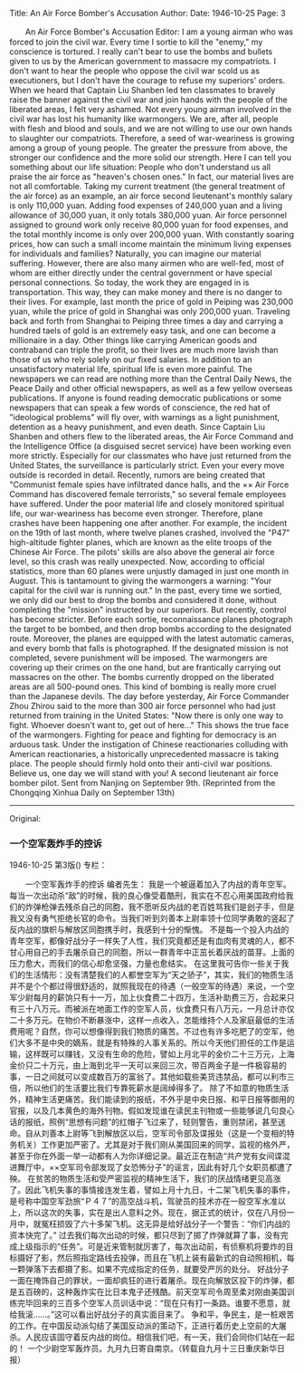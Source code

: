 Title: An Air Force Bomber's Accusation
Author:
Date: 1946-10-25
Page: 3

　　An Air Force Bomber's Accusation
    Editor:
    I am a young airman who was forced to join the civil war. Every time I sortie to kill the "enemy," my conscience is tortured. I really can't bear to use the bombs and bullets given to us by the American government to massacre my compatriots. I don't want to hear the people who oppose the civil war scold us as executioners, but I don't have the courage to refuse my superiors' orders. When we heard that Captain Liu Shanben led ten classmates to bravely raise the banner against the civil war and join hands with the people of the liberated areas, I felt very ashamed.
    Not every young airman involved in the civil war has lost his humanity like warmongers. We are, after all, people with flesh and blood and souls, and we are not willing to use our own hands to slaughter our compatriots. Therefore, a seed of war-weariness is growing among a group of young people. The greater the pressure from above, the stronger our confidence and the more solid our strength.
    Here I can tell you something about our life situation: People who don't understand us all praise the air force as "heaven's chosen ones." In fact, our material lives are not all comfortable. Taking my current treatment (the general treatment of the air force) as an example, an air force second lieutenant's monthly salary is only 110,000 yuan. Adding food expenses of 240,000 yuan and a living allowance of 30,000 yuan, it only totals 380,000 yuan. Air force personnel assigned to ground work only receive 80,000 yuan for food expenses, and the total monthly income is only over 200,000 yuan. With constantly soaring prices, how can such a small income maintain the minimum living expenses for individuals and families? Naturally, you can imagine our material suffering. However, there are also many airmen who are well-fed, most of whom are either directly under the central government or have special personal connections. So today, the work they are engaged in is transportation. This way, they can make money and there is no danger to their lives. For example, last month the price of gold in Peiping was 230,000 yuan, while the price of gold in Shanghai was only 200,000 yuan. Traveling back and forth from Shanghai to Peiping three times a day and carrying a hundred taels of gold is an extremely easy task, and one can become a millionaire in a day. Other things like carrying American goods and contraband can triple the profit, so their lives are much more lavish than those of us who rely solely on our fixed salaries.
    In addition to an unsatisfactory material life, spiritual life is even more painful. The newspapers we can read are nothing more than the Central Daily News, the Peace Daily and other official newspapers, as well as a few yellow overseas publications. If anyone is found reading democratic publications or some newspapers that can speak a few words of conscience, the red hat of "ideological problems" will fly over, with warnings as a light punishment, detention as a heavy punishment, and even death. Since Captain Liu Shanben and others flew to the liberated areas, the Air Force Command and the Intelligence Office (a disguised secret service) have been working even more strictly. Especially for our classmates who have just returned from the United States, the surveillance is particularly strict. Even your every move outside is recorded in detail. Recently, rumors are being created that "Communist female spies have infiltrated dance halls, and the ×× Air Force Command has discovered female terrorists," so several female employees have suffered.
    Under the poor material life and closely monitored spiritual life, our war-weariness has become even stronger. Therefore, plane crashes have been happening one after another. For example, the incident on the 19th of last month, where twelve planes crashed, involved the "P47" high-altitude fighter planes, which are known as the elite troops of the Chinese Air Force. The pilots' skills are also above the general air force level, so this crash was really unexpected. Now, according to official statistics, more than 60 planes were unjustly damaged in just one month in August. This is tantamount to giving the warmongers a warning: "Your capital for the civil war is running out."
    In the past, every time we sortied, we only did our best to drop the bombs and considered it done, without completing the "mission" instructed by our superiors. But recently, control has become stricter. Before each sortie, reconnaissance planes photograph the target to be bombed, and then drop bombs according to the designated route. Moreover, the planes are equipped with the latest automatic cameras, and every bomb that falls is photographed. If the designated mission is not completed, severe punishment will be imposed.
    The warmongers are covering up their crimes on the one hand, but are frantically carrying out massacres on the other. The bombs currently dropped on the liberated areas are all 500-pound ones. This kind of bombing is really more cruel than the Japanese devils. The day before yesterday, Air Force Commander Zhou Zhirou said to the more than 300 air force personnel who had just returned from training in the United States: "Now there is only one way to fight. Whoever doesn't want to, get out of here..." This shows the true face of the warmongers.
    Fighting for peace and fighting for democracy is an arduous task. Under the instigation of Chinese reactionaries colluding with American reactionaries, a historically unprecedented massacre is taking place. The people should firmly hold onto their anti-civil war positions. Believe us, one day we will stand with you!
    A second lieutenant air force bomber pilot. Sent from Nanjing on September 9th. (Reprinted from the Chongqing Xinhua Daily on September 13th)



<hr /> 

Original: 


### 一个空军轰炸手的控诉

1946-10-25
第3版()
专栏：

　　一个空军轰炸手的控诉
    编者先生：
    我是一个被逼着加入了内战的青年空军。每当一次出动杀“敌”的时候，我的良心像受着酷刑，我实在不忍心用美国政府给我们的炸弹枪弹去残杀自己的同胞，我不愿听反内战的老百姓骂我们是刽子手，但是我又没有勇气拒绝长官的命令。当我们听到刘善本上尉率领十位同学勇敢的竖起了反内战的旗帜与解放区同胞携手时，我感到十分的惭愧。
    不是每一个投入内战的青年空军，都像好战分子一样失了人性，我们究竟都还是有血肉有灵魂的人，都不甘心用自己的手去屠杀自己的同胞，所以一群青年中正茁长着厌战的苗芽。上面的压力愈大，而我们的信心却愈坚强，力量也愈结实。
    在这里我可告你一些关于我们的生活情形：没有清楚我们的人都誉空军为“天之骄子”，其实，我们的物质生活并不是个个都过得很舒适的，就照我现在的待遇（一般空军的待遇）来说，一个空军少尉每月的薪饷只有十一万，加上伙食费二十四万，生活补助费三万，合起来只有三十八万元。而被派在地面工作的空军人员，伙食费只有八万元，一月总计亦仅二十多万元。在物价不断暴涨中，这样一点收入，怎能维持个人及家庭最低的生活费用呢？自然，你可以想像得到我们物质的痛苦。不过也有许多吃肥了的空军，他们大多不是中央的嫡系，就是有特殊的人事关系的。所以今天他们担任的工作是运输，这样既可以赚钱，又没有生命的危险，譬如上月北平的金价二十三万元，上海金价只二十万元，由上海到北平一天可以来回三次，带百两金子是一件极容易的事，一日之间就可以变成数百万的富翁了。其他如载些美货违禁品，都可以利市三倍，所以他们的生活要比我们专靠死薪水是阔绰得多了。
    除了不如意的物质生活外，精神生活更痛苦。我们能读到的报纸，不外乎是中央日报、和平日报等御用的官报，以及几本黄色的海外刊物。假如发现谁在读民主刊物或一些能够说几句良心话的报纸，照例“思想有问题”的红帽子飞过来了，轻则警告，重则禁闭，甚至送命。自从刘善本上尉等飞到解放区以后，空军司令部及谍报处（这是一个变相的特务机关）工作更加严密了。尤其是对于我们刚从美国回来的同学，监视的格外严，甚至于你在外面一举一动都有人为你详细记录。最近正在制造“共产党有女间谍混进舞厅中，××空军司令部发现了女恐怖分子”的谣言，因此有好几个女职员都遭了殃。
    在贫苦的物质生活和受严密监视的精神生活下，我们的厌战情绪更见高涨了。因此飞机失事的事情接连发生着，譬如上月十九日，十二架飞机失事的事件，是号称中国空军劲旅“Ｐ４７”的高空战斗机，驾驶员的技术亦在一般空军水准以上，所以这次的失事，实在是出人意料之外。现在，据正式的统计，仅在八月份一月中，就冤枉损毁了六十多架飞机。这无异是给好战分子一个警告：“你们内战的资本快完了。”
    过去我们每次出动的时候，都只尽到了掷了炸弹就算了事，没有完成上级指示的“任务”。可是近来管制就厉害了，每次出动前，有侦察机将要炸的目标摄好了影，然后照指定路线去投弹，而且在飞机上装有最新式的自动照相机，每一颗弹落下去都摄了影。如果不完成指定的任务，就要受严厉的处分。
    好战分子一面在掩饰自己的罪状，一面却疯狂的进行着屠杀。现在向解放区投下的炸弹，都是五百磅的，这种轰炸实在比日本鬼子还残酷。前天空军司令周至柔对刚由美国训练完毕回来的三百多个空军人员训话中说：“现在只有打一条路。谁要不愿意，就给我滚……。”这可以看出好战分子的真实面目来了。
    争和平，争民主，是一桩艰苦的工作。在中国反动派勾结了美国反动派的策动下，正进行着历史上空前的大屠杀。人民应该固守着反内战的岗位。相信我们吧，有一天，我们会同你们站在一起的！
    一个少尉空军轰炸员。九月九日寄自南京。（转载自九月十三日重庆新华日报）
